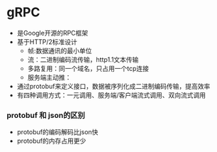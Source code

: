 # gRPC

- 是Google开源的RPC框架
- 基于HTTP/2标准设计
    - 帧:数据通讯的最小单位
    - 流：二进制编码流传输，http1.1文本传输
    - 多路复用：同一个域名，只占用一个tcp连接
    - 服务端主动推：
- 通过protobuf来定义接口，数据被序列化成二进制编码传输，提高效率
- 有四种调用方式：一元调用、服务端/客户端流式调用、双向流式调用

### protobuf 和 json的区别

- protobuf的编码解码比json快
- protobuf的内存占用更少